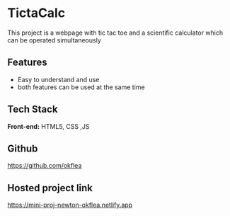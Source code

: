 



# TictaCalc

This project is a webpage with tic tac toe and a scientific calculator which can be operated simultaneously


## Features


- Easy to understand and use
- both features can be used at the same time


  
## Tech Stack

**Front-end:** HTML5, CSS ,JS

## Github

https://github.com/okflea


## Hosted project link


https://mini-proj-newton-okflea.netlify.app